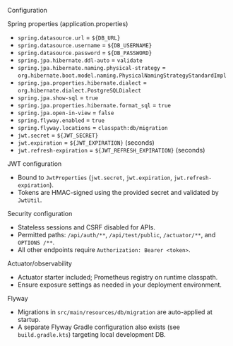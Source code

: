 Configuration

Spring properties (application.properties)

-   `spring.datasource.url` = `${DB_URL}`
-   `spring.datasource.username` = `${DB_USERNAME}`
-   `spring.datasource.password` = `${DB_PASSWORD}`
-   `spring.jpa.hibernate.ddl-auto` = `validate`
-   `spring.jpa.hibernate.naming.physical-strategy` = `org.hibernate.boot.model.naming.PhysicalNamingStrategyStandardImpl`
-   `spring.jpa.properties.hibernate.dialect` = `org.hibernate.dialect.PostgreSQLDialect`
-   `spring.jpa.show-sql` = `true`
-   `spring.jpa.properties.hibernate.format_sql` = `true`
-   `spring.jpa.open-in-view` = `false`
-   `spring.flyway.enabled` = `true`
-   `spring.flyway.locations` = `classpath:db/migration`
-   `jwt.secret` = `${JWT_SECRET}`
-   `jwt.expiration` = `${JWT_EXPIRATION}` (seconds)
-   `jwt.refresh-expiration` = `${JWT_REFRESH_EXPIRATION}` (seconds)

JWT configuration

-   Bound to `JwtProperties` (`jwt.secret`, `jwt.expiration`, `jwt.refresh-expiration`).
-   Tokens are HMAC-signed using the provided secret and validated by `JwtUtil`.

Security configuration

-   Stateless sessions and CSRF disabled for APIs.
-   Permitted paths: `/api/auth/**`, `/api/test/public`, `/actuator/**`, and `OPTIONS /**`.
-   All other endpoints require `Authorization: Bearer <token>`.

Actuator/observability

-   Actuator starter included; Prometheus registry on runtime classpath.
-   Ensure exposure settings as needed in your deployment environment.

Flyway

-   Migrations in `src/main/resources/db/migration` are auto-applied at startup.
-   A separate Flyway Gradle configuration also exists (see `build.gradle.kts`) targeting local development DB.

